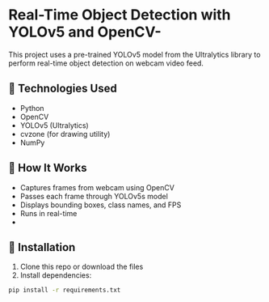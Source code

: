 # Real-Time Object Detection with YOLOv5 and OpenCV-

This project uses a pre-trained YOLOv5 model from the Ultralytics library to perform real-time object detection on webcam video feed.

## 🔧 Technologies Used

- Python
- OpenCV
- YOLOv5 (Ultralytics)
- cvzone (for drawing utility)
- NumPy

## 🚀 How It Works

- Captures frames from webcam using OpenCV
- Passes each frame through YOLOv5s model
- Displays bounding boxes, class names, and FPS
- Runs in real-time
- 
## 🧰 Installation

1. Clone this repo or download the files
2. Install dependencies:

```bash
pip install -r requirements.txt
